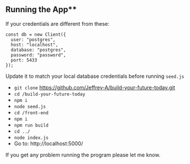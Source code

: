 ## Running the App**

If your credentials are different from these: 
```
const db = new Client({
  user: "postgres",
  host: "localhost",
  database: "postgres",
  password: "password",
  port: 5433
});
```
Update it to match your local database credentials before running `seed.js`

- `git clone` https://github.com/Jeffrey-A/build-your-future-today.git
- `cd /build-your-future-today`
- `npm i`
- `node seed.js`
- `cd /front-end`
- `npm i`
- `npm run build`
- `cd ../`
- `node index.js`
- Go to: http://localhost:5000/

If you get any problem running the program please let me know.